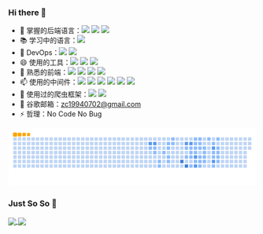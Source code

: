 ### Hi there 👋

<!--
**HelloZZZC/HelloZZZC** is a ✨ _special_ ✨ repository because its `README.md` (this file) appears on your GitHub profile.

Here are some ideas to get you started:

- 🔭 I’m currently working on ...
- 🌱 I’m currently learning ...
- 👯 I’m looking to collaborate on ...
- 🤔 I’m looking for help with ...
- 💬 Ask me about ...
- 📫 How to reach me: ...
- 😄 Pronouns: ...
- ⚡ Fun fact: ...
-->

- 🔭 掌握的后端语言：![](https://img.shields.io/badge/-PHP-2496ED?style=flat-square&logo=php&logoColor=FFFFFF) ![](https://img.shields.io/badge/-Java-F7DF1E?style=flat-square&logo=java&logoColor=FFFFFF) ![](https://img.shields.io/badge/-Python-3776AB?style=flat-square&logo=python&logoColor=FFFFFF)
- 📚 学习中的语言：![](https://img.shields.io/badge/-go-00ADD8?style=flat-square&logo=go&logoColor=FFFFFF)
- 🤔 DevOps：![](https://img.shields.io/badge/-Docker-2496ED?style=flat-square&logo=docker&logoColor=FFFFFF) ![](https://img.shields.io/badge/-kubernetes-326CE5?style=flat-square&logo=kubernetes&logoColor=FFFFFF)
- 😄 使用的工具：![](https://img.shields.io/badge/-pycharm-609926?style=flat-square&logo=pycharm&logoColor=FFFFFF) ![](https://img.shields.io/badge/-phpstorm-7F7FFF?style=flat-square&logo=phpstorm&logoColor=FFFFFF) ![](https://img.shields.io/badge/-intellijidea-FF3900?style=flat-square&logo=intellijidea&logoColor=FFFFFF)
- 👯 熟悉的前端：![](https://img.shields.io/badge/-vuedotjs-4FC08D?style=flat-square&logo=vuedotjs&logoColor=FFFFFF) ![](https://img.shields.io/badge/-jquery-0769AD?style=flat-square&logo=jquery&logoColor=FFFFFF) ![](https://img.shields.io/badge/-css3-1572B6?style=flat-square&logo=css3&logoColor=FFFFFF) ![](https://img.shields.io/badge/-html5-E34F26?style=flat-square&logo=html5&logoColor=FFFFFF)
- 📫 使用的中间件：![](https://img.shields.io/badge/-redis-DC382D?style=flat-square&logo=redis&logoColor=FFFFFF) ![](https://img.shields.io/badge/-mysql-4479A1?style=flat-square&logo=mysql&logoColor=FFFFFF) ![](https://img.shields.io/badge/-mongodb-47A248?style=flat-square&logo=mongodb&logoColor=FFFFFF) ![](https://img.shields.io/badge/-apacherocketmq-D77310?style=flat-square&logo=apacherocketmq&logoColor=FFFFFF) ![](https://img.shields.io/badge/-rabbitmq-FF6600?style=flat-square&logo=rabbitmq&logoColor=FFFFFF) ![](https://img.shields.io/badge/-elasticsearch-005571?style=flat-square&logo=elasticsearch&logoColor=FFFFFF)
- 💬 使用过的爬虫框架：![](https://img.shields.io/badge/-selenium-43B02A?style=flat-square&logo=selenium&logoColor=FFFFFF) ![](https://img.shields.io/badge/-scrapy-60A839?style=flat-square&logo=scrapy&logoColor=FFFFFF)
- 🌱 谷歌邮箱：zc19940702@gmail.com
- ⚡ 哲理：No Code No Bug

![](https://raw.githubusercontent.com/HelloZZZC/HelloZZZC/output/ocean.gif)

### Just So So 🌱
<a href="https://github.com/HelloZZZC/github-readme-stats">
  <img height=200 align="center" src="https://github-readme-stats.vercel.app/api?username=HelloZZZC" />
</a>
<a href="https://github.com/HelloZZZC/convoychat">
  <img height=200 align="center" src="https://github-readme-stats.vercel.app/api/top-langs/?username=HelloZZZC&layout=donut-vertical&theme=radical&hide=html,blade" />
</a>

